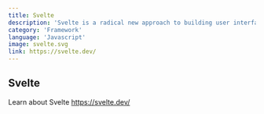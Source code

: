 ```yaml
---
title: Svelte
description: 'Svelte is a radical new approach to building user interfaces. Whereas traditional frameworks like React and Vue do the bulk of their work in the browser'
category: 'Framework'
language: 'Javascript'
image: svelte.svg
link: https://svelte.dev/
---
```


## Svelte


Learn about Svelte https://svelte.dev/
